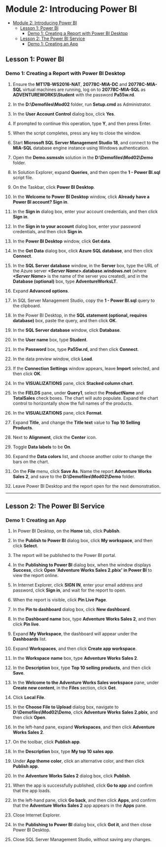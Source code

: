 # Module 2: Introducing Power BI

- [Module 2: Introducing Power BI](#module-2-introducing-power-bi)
  - [Lesson 1: Power BI](#lesson-1-power-bi)
    - [Demo 1: Creating a Report with Power BI Desktop](#demo-1-creating-a-report-with-power-bi-desktop)
  - [Lesson 2: The Power BI Service](#lesson-2-the-power-bi-service)
    - [Demo 1: Creating an App](#demo-1-creating-an-app)


## Lesson 1: Power BI

### Demo 1: Creating a Report with Power BI Desktop

1. Ensure the **MT17B-WS2016-NAT**, **20778C-MIA-DC** and **20778C-MIA-SQL** virtual machines are running, log on to **20778C-MIA-SQL** as **ADVENTUREWORKS\\Student** with the password **Pa55w.rd**.

2. In the **D:\\Demofiles\\Mod02** folder, run **Setup.cmd** as Administrator.

3. In the **User Account Control** dialog box, click **Yes**.

4. If prompted to continue this operation, type **Y**, and then press Enter.

5. When the script completes, press any key to close the window.

6. Start **Microsoft SQL Server Management Studio 18**, and connect to the **MIA-SQL** database engine instance using Windows authentication.

7. Open the **Demo.ssmssln** solution in the **D:\\Demofiles\\Mod02\\Demo** folder.

8. In Solution Explorer, expand **Queries**, and then open the **1 - Power BI.sql** script file.

9. On the Taskbar, click **Power BI Desktop**.

10. In the **Welcome to** **Power BI Desktop** window, click **Already have a Power BI account? Sign in**.

11. In the **Sign in** dialog box, enter your account credentials, and then click **Sign in**.

12. In the **Sign in to your account** dialog box, enter your password credentials, and then click **Sign in**.

13. In the **Power BI Desktop** window, click **Get data**.

14. In the **Get Data** dialog box, click **Azure SQL database**, and then click **Connect**.

15. In the **SQL Server database** window, in the **Server** box, type the URL of the Azure server ***\<Server Name\>*.database.windows.net** (where ***\<Server Name\>*** is the name of the server you created), and in the **Database (optional)** box, type **AdventureWorksLT**.

16. Expand **Advanced options**.

17. In SQL Server Management Studio, copy the **1 - Power BI.sql** query to the clipboard.

18. In the Power BI Desktop, in the **SQL statement (optional, requires database)** box, paste the query, and then click **OK**.

19. In the **SQL Server database** window, click **Database**.

20. In the **User name** box, type **Student**.

21. In the **Password** box, type **Pa55w.rd**, and then click **Connect**.

22. In the data preview window, click **Load**.

23. If the **Connection Settings** window appears, leave **Import** selected, and then click **OK**.

24. In the **VISUALIZATIONS** pane, click **Stacked column chart**.

25. In the **FIELDS** pane, under **Query1**, select the **ProductName** and **TotalSales** check boxes. The chart will auto populate. Expand the chart control to horizontally show the full names of the products.

26. In the **VISUALIZATIONS** pane, click **Format**.

27. Expand **Title**, and change the **Title text** value to **Top 10 Selling Products**.

28. Next to **Alignment**, click the **Center** icon.

29. Toggle **Data labels** to be **On**.

30. Expand the **Data colors** list, and choose another color to change the bars on the chart.

31. On the **File** menu, click **Save As**. Name the report **Adventure Works Sales 2**, and save to the **D:\\Demofiles\\Mod02\\Demo** folder.

32. Leave Power BI Desktop and the report open for the next demonstration.

---

## Lesson 2: The Power BI Service

### Demo 1: Creating an App

1. In Power BI Desktop, on the **Home** tab, click **Publish**.

2. In the **Publish to Power BI** dialog box, click **My workspace**, and then click **Select**.

3. The report will be published to the Power BI portal.

4. In the **Publishing to Power BI** dialog box, when the window displays **Success**, click **Open 'Adventure Works Sales 2.pbix' in Power BI** to view the report online.

5. In Internet Explorer, click **SIGN IN**, enter your email address and password, click **Sign in**, and wait for the report to open.

6. When the report is visible, click **Pin Live Page**.

7. In the **Pin to dashboard** dialog box, click **New dashboard**.

8. In the **Dashboard name** box, type **Adventure Works Sales 2**, and then click **Pin live**.

9. Expand **My Workspace**, the dashboard will appear under the **Dashboards** list.

10. Expand **Workspaces**, and then click **Create app workspace**.

11. In the **Workspace** **name** box, type **Adventure Works Sales 2**.

12. In the **Description** box, type **Top 10 selling products**, and then click **Save**.

13. In the **Welcome to the Adventure Works Sales workspace** pane, under **Create new content**, in the **Files** section, click **Get**.

14. Click **Local File**.

15. In the **Choose File to Upload** dialog box, navigate to **D:\\Demofiles\\Mod02\\Demo**, click **Adventure Works Sales 2.pbix**, and then click **Open**.

16. In the left-hand pane, expand **Workspaces**, and then click **Adventure Works Sales 2**.

17. On the toolbar, click **Publish app**.

18. In the **Description** box, type **My top 10 sales app**.

19. Under **App theme color**, click an alternative color, and then click **Publish app**.

20. In the **Adventure Works Sales 2** dialog box, click **Publish**.

21. When the app is successfully published, click **Go to app** and confirm that the app loads.

22. In the left-hand pane, click **Go back**, and then click **Apps**, and confirm that the **Adventure Works Sales 2** app appears in the **Apps** pane.

23. Close Internet Explorer.

24. In the **Publishing to Power BI** dialog box, click **Got it**, and then close Power BI Desktop.

25. Close SQL Server Management Studio, without saving any changes.
